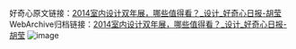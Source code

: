 好奇心原文链接：[2014室内设计双年展，哪些值得看？_设计_好奇心日报-胡莹](https://www.qdaily.com/articles/3026.html)
WebArchive归档链接：[2014室内设计双年展，哪些值得看？_设计_好奇心日报-胡莹](http://web.archive.org/web/20190623151441/https://www.qdaily.com/articles/3026.html)
![image](http://ww3.sinaimg.cn/large/007d5XDply1g3v6kt6v3oj30u0avru0x)